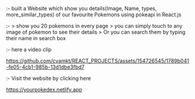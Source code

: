 :- built a Website which show you details(Image, Name, types, more_similar_types) of our favourite Pokemons using pokeapi in React.js


:-   > show you 20 pokemons in every page
     > you can simply touch to any image of pokemon to see their details
     > Or you can search them by typing their name in search box


:- here a video clip
  

https://github.com/cvamkt/REACT_PROJECTS/assets/154726545/1789b041-fe05-4cb1-985b-13d1dbe3fbd7

:- Visit the website by clicking here

https://yourpokedex.netlify.app




